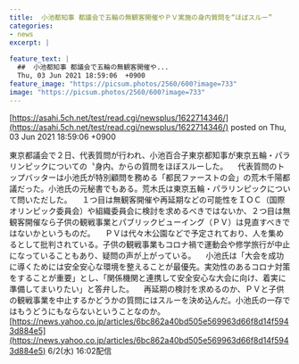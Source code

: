 ```yaml
---
title:  小池都知事 都議会で五輪の無観客開催やＰＶ実施の身内質問を“ほぼスルー”  
categories:
- news
excerpt: |
  
feature_text: |
  ##  小池都知事 都議会で五輪の無観客開催や...
  Thu, 03 Jun 2021 18:59:06  +0900
feature_image: "https://picsum.photos/2560/600?image=733"
image: "https://picsum.photos/2560/600?image=733"
---
```


[https://asahi.5ch.net/test/read.cgi/newsplus/1622714346/](https://asahi.5ch.net/test/read.cgi/newsplus/1622714346/)
posted on Thu, 03 Jun 2021 18:59:06  +0900

<!--more-->

東京都議会で２日、代表質問が行われ、小池百合子東京都知事が東京五輪・パラリンピックについての〝身内〟からの質問をほぼスルーした。 　代表質問のトップバッターは小池氏が特別顧問を務める「都民ファーストの会」の荒木千陽都議だった。小池氏の元秘書でもある。荒木氏は東京五輪・パラリンピックについて問いただした。 　１つ目は無観客開催や再延期などの可能性をＩＯＣ（国際オリンピック委員会）や組織委員会に検討を求めるべきではないか、２つ目は無観客開催なら子供の観戦事業とパブリックビューイング（ＰＶ）は見直すべきではないかというものだ。 　ＰＶは代々木公園などで予定されており、人を集めるとして批判されている。子供の観戦事業もコロナ禍で運動会や修学旅行が中止になっていることもあり、疑問の声が上がっている。 　小池氏は「大会を成功に導くためには安全安心な環境を整えることが最優先。実効性のあるコロナ対策をすることが重要」とし、「関係機関と連携して安全安心な大会に向け、着実に準備してまいりたい」と答弁した。 　再延期の検討を求めるのか、ＰＶと子供の観戦事業を中止するかどうかの質問にはスルーを決め込んだ。小池氏の一存ではもうどうにもならないということなのか。 [https://news.yahoo.co.jp/articles/6bc862a40bd505e569963d66f8d14f5943d884e5](https://news.yahoo.co.jp/articles/6bc862a40bd505e569963d66f8d14f5943d884e5) 6/2(水) 16:02配信
